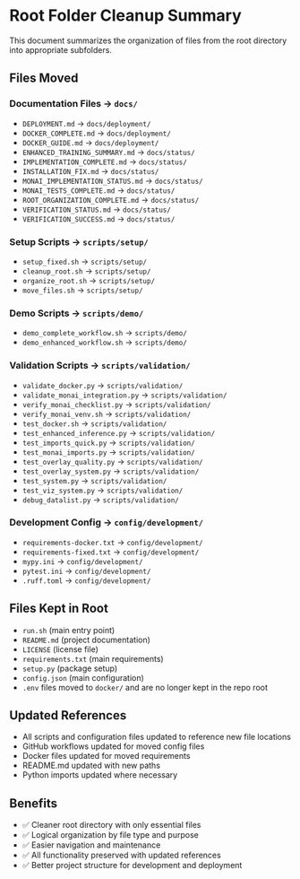 # Root Folder Cleanup Summary

This document summarizes the organization of files from the root directory into appropriate subfolders.

## Files Moved

### Documentation Files → `docs/`
- `DEPLOYMENT.md` → `docs/deployment/`
- `DOCKER_COMPLETE.md` → `docs/deployment/`
- `DOCKER_GUIDE.md` → `docs/deployment/`
- `ENHANCED_TRAINING_SUMMARY.md` → `docs/status/`
- `IMPLEMENTATION_COMPLETE.md` → `docs/status/`
- `INSTALLATION_FIX.md` → `docs/status/`
- `MONAI_IMPLEMENTATION_STATUS.md` → `docs/status/`
- `MONAI_TESTS_COMPLETE.md` → `docs/status/`
- `ROOT_ORGANIZATION_COMPLETE.md` → `docs/status/`
- `VERIFICATION_STATUS.md` → `docs/status/`
- `VERIFICATION_SUCCESS.md` → `docs/status/`

### Setup Scripts → `scripts/setup/`
- `setup_fixed.sh` → `scripts/setup/`
- `cleanup_root.sh` → `scripts/setup/`
- `organize_root.sh` → `scripts/setup/`
- `move_files.sh` → `scripts/setup/`

### Demo Scripts → `scripts/demo/`
- `demo_complete_workflow.sh` → `scripts/demo/`
- `demo_enhanced_workflow.sh` → `scripts/demo/`

### Validation Scripts → `scripts/validation/`
- `validate_docker.py` → `scripts/validation/`
- `validate_monai_integration.py` → `scripts/validation/`
- `verify_monai_checklist.py` → `scripts/validation/`
- `verify_monai_venv.sh` → `scripts/validation/`
- `test_docker.sh` → `scripts/validation/`
- `test_enhanced_inference.py` → `scripts/validation/`
- `test_imports_quick.py` → `scripts/validation/`
- `test_monai_imports.py` → `scripts/validation/`
- `test_overlay_quality.py` → `scripts/validation/`
- `test_overlay_system.py` → `scripts/validation/`
- `test_system.py` → `scripts/validation/`
- `test_viz_system.py` → `scripts/validation/`
- `debug_datalist.py` → `scripts/validation/`

### Development Config → `config/development/`
- `requirements-docker.txt` → `config/development/`
- `requirements-fixed.txt` → `config/development/`
- `mypy.ini` → `config/development/`
- `pytest.ini` → `config/development/`
- `.ruff.toml` → `config/development/`

## Files Kept in Root
- `run.sh` (main entry point)
- `README.md` (project documentation)
- `LICENSE` (license file)
- `requirements.txt` (main requirements)
- `setup.py` (package setup)
- `config.json` (main configuration)
- `.env` files moved to `docker/` and are no longer kept in the repo root

## Updated References
- All scripts and configuration files updated to reference new file locations
- GitHub workflows updated for moved config files
- Docker files updated for moved requirements
- README.md updated with new paths
- Python imports updated where necessary

## Benefits
- ✅ Cleaner root directory with only essential files
- ✅ Logical organization by file type and purpose
- ✅ Easier navigation and maintenance
- ✅ All functionality preserved with updated references
- ✅ Better project structure for development and deployment
